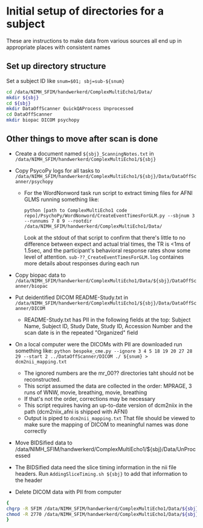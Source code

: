 # Initial setup of directories for a subject

These are instructions to make data from various sources all end up in appropriate places with consistent names

## Set up directory structure

Set a subject ID like `snum=$01; sbj=sub-${snum}`

```sh
cd /data/NIMH_SFIM/handwerkerd/ComplexMultiEcho1/Data/
mkdir ${sbj}
cd ${sbj}
mkdir DataOffScanner QuickQAProcess Unprocessed
cd DataOffScanner
mkdir biopac DICOM psychopy
```

## Other things to move after scan is done

- Create a document named `${sbj}_ScanningNotes.txt` in `/data/NIMH_SFIM/handwerkerd/ComplexMultiEcho1/${sbj}`

- Copy PsycoPy logs for all tasks to `/data/NIMH_SFIM/handwerkerd/ComplexMultiEcho1/${sbj}/Data/DataOffScanner/psychopy`
  - For the WordNonword task run script to extract timing files for AFNI GLMS running something like:

    `python [path to ComplexMultiEcho1 code repo]/PsychoPy/WordNonword/CreateEventTimesForGLM.py --sbjnum 3 --runnums 7 8 9 --rootdir /data/NIMH_SFIM/handwerkerd/ComplexMultiEcho1/Data/`

    Look at the stdout of that script to confirm that there's little to no difference between expect and actual trial times, the TR is <1ms of 1.5sec, and the participant's behavioral response rates show some level of attention. `sub-??_CreateEventTimesForGLM.log` containes more details about responses during each run

- Copy biopac data to `/data/NIMH_SFIM/handwerkerd/ComplexMultiEcho1/Data/${sbj}/DataOffScanner/biopac`

- Put deidentified DICOM README-Study.txt in `/data/NIMH_SFIM/handwerkerd/ComplexMultiEcho1/${sbj}/Data/DataOffScanner/DICOM`
  - README-Study.txt has PII in the following fields at the top: Subject Name, Subject ID, Study Date, Study ID, Accession Number and the scan date is in the repeated "Organized" field

- On a local computer were the DICOMs with PII are downloaded run something like:
    `python bespoke_cme.py --ignore 3 4 5 18 19 20 27 28 29 --start 2 ../DataOffScanner/DICOM ./ ${snum} > dcm2nii_mapping.txt`
  - The ignored numbers are the mr_00?? directories taht should not be reconstructed.
  - This script assumed the data are collected in the order: MPRAGE, 3 runs of WNW, movie, breathing, movie, breathing
  - If that's not the order, corrections may be necessary
  - This script requires having an up-to-date version of dcm2niix in the path (dcm2niix_afni is shipped with AFNI)
  - Output is piped to `dcm2nii_mapping.txt` That file should be viewed to make sure the mapping of DICOM to meaningful names was done correctly

- Move BIDSified data to /data/NIMH_SFIM/handwerkerd/ComplexMultiEcho1/${sbj}/Data/UnProcessed

- The BIDSified data need the slice timing information in the nii file headers. Run `AddingSliceTiming.sh ${sbj}` to add that information to the header

- Delete DICOM data with PII from computer

```sh
{
chgrp -R SFIM /data/NIMH_SFIM/handwerkerd/ComplexMultiEcho1/Data/${sbj}
chmod -R 2770 /data/NIMH_SFIM/handwerkerd/ComplexMultiEcho1/Data/${sbj}
}
```
